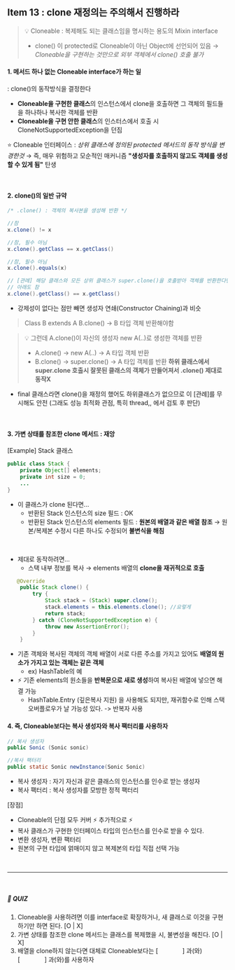 ## Item 13 : clone 재정의는 주의해서 진행하라

> 💡 Cloneable : 복제해도 되는 클래스임을 명시하는 용도의 Mixin interface
> - clone() 이 protected로 Cloneable이 아닌 Object에 선언되어 있음 → *Cloneable을 구현하는 것만으로 외부 객체에서 clone() 호출 불가*

#### 1. 메서드 하나 없는 Cloneable interface가 하는 일
: clone()의 동작방식을 결정한다
- **Cloneable을 구현한 클래스**의 인스턴스에서 clone을 호출하면 그 객체의 필드들을 하나하나 복사한 객체를 반환
- **Cloneable을 구현 안한 클래스**의 인스터스에서 호출 시 CloneNotSupportedException을 던짐

⭐️ Cloneable 인터페이스 : *상위 클래스에 정의된 protected 메서드의 동작 방식을 변경한것* → 즉, 매우 위험하고 모순적인 매커니즘 **"생성자를 호출하지 않고도 객체를 생성할 수 있게 됨"** 탄생

<br/>

#### 2. clone()의 일반 규약


```java
/* .clone() : 객체의 복사본을 생성해 반환 */

//참
x.clone() != x

//참, 필수 아님
x.clone().getClass == x.getClass()

//참, 필수 아님
x.clone().equals(x)

// [관례] 해당 클래스와 모든 상위 클래스가 super.clone()을 호출받아 객체를 반환한다면,
// 아래도 참
x.clone().getClass() == x.getClass()
```

- 강제성이 없다는 점만 빼면 생성자 연쇄(Constructor Chaining)과 비슷

> Class B extends A
> B.clone() → B 타입 객체 반환해야함

> 💡 그런데 A.clone()이 자신의 생성자 new A(..)로 생성한 객체를 반환
> - A.clone() → new A(..) → A 타입 객체 반환
> - B.clone() → super.clone() → A 타입 객체를 반환
> **하위 클래스에서 super.clone 호출시 잘못된 클래스의 객체가 만들어져서 .clone() 제대로 동작X**

- final 클래스라면 clone()을 재정의 했어도 하위클래스가 없으므로 이 [관례]를 무시해도 안전 (그래도 성능 최적화 관점, 특히 thread,, 에서 검토 후 판단)

<br/>

#### 3. 가변 상태를 참조한 clone 메서드 : 재앙

[Example] Stack 클래스
```java
public class Stack {
    private Object[] elements;
    private int size = 0;
    ...
}
```
* 이 클래스가 clone 된다면...
  * 반환된 Stack 인스턴스의 size 필드 : OK
  * 반환된 Stack 인스턴스의 elements 필드 : **원본의 배열과 같은 배열 참조**
    → 원본/복제본 수정시 다른 하나도 수정되어 **불변식을 해침**

<br/>

* 제대로 동작하려면...
  * 스택 내부 정보를 복사 → elements 배열의 **clone을 재귀적으로 호출**

```java
   @Override
    public Stack clone() {
        try {
            Stack stack = (Stack) super.clone();
            stack.elements = this.elements.clone(); //요렇게
            return stack;
        } catch (CloneNotSupportedException e) {
            throw new AssertionError();
        }
    }
```

* 기존 객체와 복사된 객체의 객체 배열이 서로 다른 주소를 가지고 있어도 **배열의 원소가 가지고 있는 객체는 같은 객체**
  *  ex) HashTable의 예
* ⚡️ 기존 elements의 원소들을 **반복문으로 새로 생성**하여 복사된 배열에 넣으면 해결 가능
  * HashTable.Entry (깊은복사 지원) 을 사용해도 되지만, 재귀함수로 인해 스택오버플로우가 날 가능성 있다. -> 반복자 사용


#### 4. 즉,  Cloneable보다는 복사 생성자와 복사 팩터리를 사용하자

```java
// 복사 생성자
public Sonic (Sonic sonic)

//복사 팩터리
public static Sonic newInstance(Sonic Sonic)
```

- 복사 생성자 : 자기 자신과 같은 클래스의 인스턴스를 인수로 받는 생성자
- 복사 팩터리 : 복사 생성자를 모방한 정적 팩터리

[장점]
- Cloneable의 단점 모두 커버
⚡️ 추가적으로 ⚡️
- 복사 클래스가 구현한 인터페이스 타입의 인스턴스를 인수로 받을 수 있다.
- 변환 생성자, 변환 팩터리
- 원본의 구현 타입에 얽매이지 않고 복제본의 타입 직접 선택 가능

<br/>

-----

<br/>

##### 🍊 QUIZ 

1. Cloneable을 사용하려면 이를 interface로 확장하거나, 새 클래스로 이것을 구현하기만 하면 된다. [O | X]
2. 가변 상태를 참조한 clone 메서드는 클래스를 복제했을 시, 불변성을 해친다. [O | X]
3. 배열을 clone하지 않는다면 대체로 Cloneable보다는 [　　　　] 과(와) [　　　　] 과(와)를 사용하자